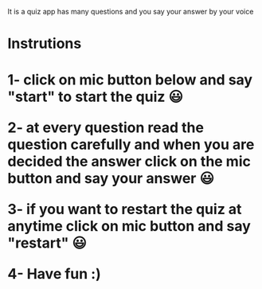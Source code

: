 It is a quiz app has many questions and you say your answer by your voice

<h1>Instrutions<h1>
1- click on mic button below and say "start" to start the quiz 😃

2- at every question read the question carefully and when you are decided the answer click on the mic button and say your answer 😃

3- if you want to restart the quiz at anytime click on mic button and say "restart" 😃

4- Have fun :)
